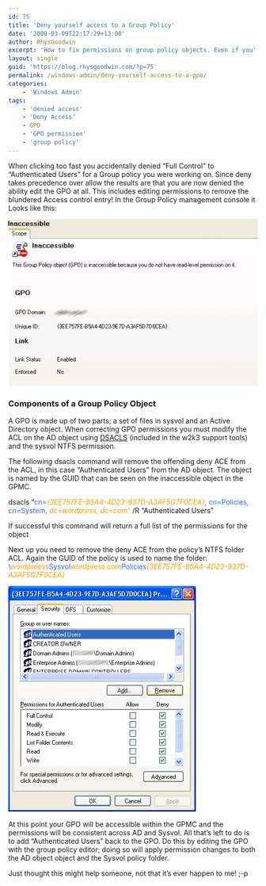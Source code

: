 ```yaml
---
id: 75
title: 'Deny yourself access to a Group Policy'
date: '2008-03-09T22:17:29+13:00'
author: RhysGoodwin
excerpt: 'How to fix permissions on group policy objects. Even if you''ve accidentally denied your self access! '
layout: single
guid: 'https://blog.rhysgoodwin.com/?p=75'
permalink: /windows-admin/deny-yourself-access-to-a-gpo/
categories:
    - 'Windows Admin'
tags:
    - 'denied access'
    - 'Deny Access'
    - GPO
    - 'GPO permission'
    - 'group policy'
---
```


When clicking too fast you accidentally denied “Full Control” to “Authenticated Users” for a Group policy you were working on. Since deny takes precedence over allow the results are that you are now denied the ability edit the GPO at all. This includes editing permissions to remove the blundered Access control entry! In the Group Policy management console it Looks like this:

[![GPO](/content/uploads/2009/03/gpo.jpg "GPO")](/content/uploads/2009/03/gpo.jpg)

### Components of a Group Policy Object

A GPO is made up of two parts; a set of files in sysvol and an Active Directory object. When correcting GPO permissions you must modify the ACL on the AD object using [DSACLS](http://technet.microsoft.com/en-us/library/aa998151(EXCHG.65).aspx) (included in the w2k3 support tools) and the sysvol NTFS permission.

The following dsacls command will remove the offending deny ACE from the ACL, in this case “Authenticated Users” from the AD object. The object is named by the GUID that can be seen on the inaccessible object in the GPMC.

dsacls <span style="color: #3366ff;"><span style="color: #000000;">“</span>cn=</span><span style="color: #ff9900;">*{3EE757FE-B5A4-4D23-937D-A3AF5G7F0CEA}<span style="color: #3366ff;">,</span>*</span><span style="color: #3366ff;"> cn=Policies, </span><span style="color: #3366ff;">cn=System, </span><span style="color: #3366ff;"> </span>*<span style="color: #ff9900;">dc=wordpress, </span><span style="color: #ff9900;">dc=com</span>*<span style="color: #ff9900;">“</span> /R “Authenticated Users”

If successful this command will return a full list of the permissions for the object

Next up you need to remove the deny ACE from the policy’s NTFS folder ACL. Again the GUID of the policy is used to name the folder:  
<span style="color: #ff9900;"><span style="color: #000000;"><span style="color: #3366ff;">\\</span><span style="color: #ff9900;">wordpreess</span><span style="color: #3366ff;">Sysvol</span><span style="color: #ff9900;">wordpress.com</span><span style="color: #3366ff;">Policies</span></span></span><span style="color: #ff9900;">*{3EE757FE-B5A4-4D23-937D-A3AF5G7F0CEA}*</span>

[![NTFS ACL](/content/uploads/2009/03/ntfs.jpg "NTFS ACL")](/content/uploads/2009/03/ntfs.jpg)

At this point your GPO will be accessible within the GPMC and the permissions will be consistent across AD and Sysvol. All that’s left to do is to add “Authenticated Users” back to the GPO. Do this by editing the GPO with the group policy editor; doing so will apply permission changes to both the AD object object and the Sysvol policy folder.

Just thought this might help someone, not that it’s ever happen to me! ;-p